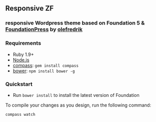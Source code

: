 ## Responsive ZF 



### responsive Wordpress theme based on Foundation 5 & [FoundationPress](https://github.com/olefredrik/FoundationPress) by [olefredrik](https://github.com/olefredrik)



### Requirements

  * Ruby 1.9+
  * [Node.js](http://nodejs.org)
  * [compass](http://compass-style.org/): `gem install compass`
  * [bower](http://bower.io): `npm install bower -g`
  


### Quickstart

  * Run `bower install` to install the latest version of Foundation
  
To compile your changes as you design, run the following command:

```bash
compass watch
```

